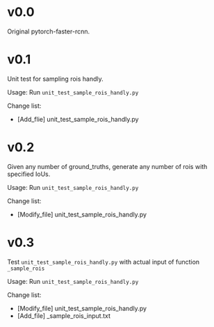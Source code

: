 # v0.0
Original pytorch-faster-rcnn.

# v0.1
Unit test for sampling rois handly.

Usage: Run `unit_test_sample_rois_handly.py`

Change list:
- [Add_flie] unit_test_sample_rois_handly.py

# v0.2
Given any number of ground_truths, generate any number of rois with specified IoUs.

Usage: Run `unit_test_sample_rois_handly.py`

Change list:
- [Modify_file] unit_test_sample_rois_handly.py

# v0.3
Test `unit_test_sample_rois_handly.py` with actual input of function `_sample_rois`

Usage: Run `unit_test_sample_rois_handly.py`

Change list:
- [Modify_file] unit_test_sample_rois_handly.py
- [Add_file] _sample_rois_input.txt